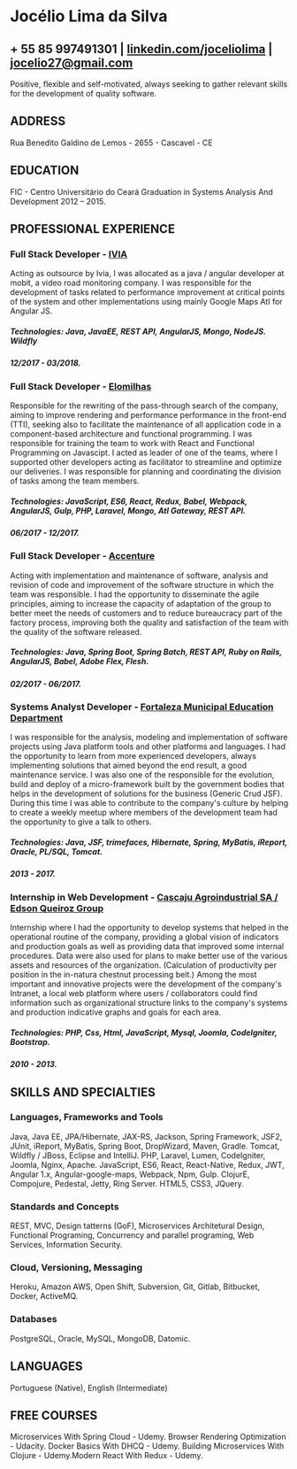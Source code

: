 # Jocélio Lima da Silva
## + 55 85 997491301 | [linkedin.com/joceliolima](linkedin.com/joceliolima) | jocelio27@gmail.com
Positive, flexible and self-motivated, always seeking to gather relevant skills for the development of quality software.
## ADDRESS
Rua Benedito Galdino de Lemos - 2655 - Cascavel - CE
## EDUCATION
FIC - Centro Universitário do Ceará
Graduation in Systems Analysis And Development
2012 – 2015.
## PROFESSIONAL EXPERIENCE 
### Full Stack Developer - [IVIA](http://www.ivia.com.br/)
Acting as outsource by Ivia, I was allocated as a java / angular developer at mobit, a video road monitoring company. I was responsible for the development of tasks related to performance improvement at critical points of the system and other implementations using mainly Google Maps AtI for Angular JS.
#####  Technologies: Java, JavaEE, REST API, AngularJS, Mongo, NodeJS. Wildfly
#####  12/2017 - 03/2018. 
### Full Stack Developer - [Elomilhas](http://elomilhas.com.br/)
Responsible for the rewriting of the pass-through search of the company, aiming to improve rendering and performance performance in the front-end (TTI), seeking also to facilitate the maintenance of all application code in a component-based architecture and functional programming. I was responsible for training the team to work with React and Functional Programming on Javascipt.
I acted as leader of one of the teams, where I supported other developers acting as facilitator to streamline and optimize our deliveries. I was responsible for planning and coordinating the division of tasks among the team members.
##### Technologies: JavaScript, ES6, React, Redux, Babel, Webpack, AngularJS, Gulp, PHP, Laravel, Mongo, AtI Gateway, REST API.
##### 06/2017 - 12/2017.
### Full Stack Developer - [Accenture](https://www.accenture.com/)
Acting with implementation and maintenance of software, analysis and revision of code and improvement of the software structure in which the team was responsible. I had the opportunity to disseminate the agile principles, aiming to increase the capacity of adaptation of the group to better meet the needs of customers and to reduce bureaucracy part of the factory process, improving both the quality and satisfaction of the team with the quality of the software released.
##### Technologies: Java, Spring Boot, Spring Batch, REST API, Ruby on Rails, AngularJS, Babel, Adobe Flex, Flesh.
##### 02/2017 - 06/2017.
### Systems Analyst Developer - [Fortaleza Municipal Education Department](http://educacao.fortaleza.ce.gov.br/)
I was responsible for the analysis, modeling and implementation of software projects using Java platform tools and other platforms and languages. I had the opportunity to learn from more experienced developers, always implementing solutions that aimed beyond the end result, a good maintenance service. I was also one of the responsible for the evolution, build and deploy of a micro-framework built by the government bodies that helps in the development of solutions for the business (Generic Crud JSF). During this time I was able to contribute to the company's culture by helping to create a weekly meetup where members of the development team had the opportunity to give a talk to others.
##### Technologies: Java, JSF, trimefaces, Hibernate, Spring, MyBatis, iReport, Oracle, PL/SQL, Tomcat.
##### 2013 - 2017.
### Internship in Web Development - [Cascaju Agroindustrial SA / Edson Queiroz Group](http://www.edsonqueiroz.com.br/)
Internship where I had the opportunity to develop systems that helped in the operational routine of the company, providing a global vision of indicators and production goals as well as providing data that improved some internal procedures. Data were also used for plans to make better use of the various assets and resources of the organization. (Calculation of productivity per position in the in-natura chestnut processing belt.)
Among the most important and innovative projects were the development of the company's Intranet, a local web platform where users / collaborators could find information such as organizational structure links to the company's systems and production indicative graphs and goals for each area.
##### Technologies: PHP, Css, Html, JavaScript, Mysql, Joomla, CodeIgniter, Bootstrap.
##### 2010 - 2013.
## SKILLS AND SPECIALTIES
### Languages, Frameworks and Tools
Java, Java EE, JPA/Hibernate, JAX-RS, Jackson, Spring Framework, JSF2, JUnit, iReport, MyBatis, Spring Boot, DropWizard, Maven, Gradle.
Tomcat, Wildfly / JBoss, Eclipse and IntelliJ.
PHP, Laravel, Lumen, CodeIgniter, Joomla, Nginx, Apache.
JavaScript, ES6, React, React-Native, Redux, JWT, Angular 1.x, Angular-google-maps, Webpack, Npm, Gulp.
ClojurE, Compojure, Pedestal, Jetty, Ring Server.
HTML5, CSS3, JQuery.
### Standards and Concepts
REST, MVC, Design tatterns (GoF), Microservices Architetural Design, Functional Programing, Concurrency and parallel programing, Web Services, Information Security.
### Cloud, Versioning, Messaging
Heroku, Amazon AWS, Open Shift, Subversion, Git, Gitlab, Bitbucket, Docker, ActiveMQ.
### Databases
PostgreSQL, Oracle, MySQL, MongoDB, Datomic.
## LANGUAGES 
Portuguese (Native), English (Intermediate) 
## FREE COURSES
Microservices With Spring Cloud - Udemy. 
Browser Rendering Optimization - Udacity.
Docker Basics With DHCQ - Udemy.
Building Microservices With Clojure - Udemy.Modern React With Redux - Udemy.

